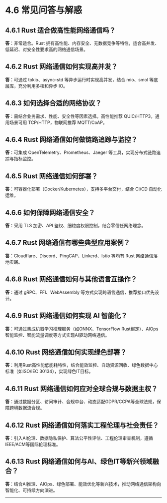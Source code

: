 # 4.6 常见问答与解惑

## 4.6.1 Rust 适合做高性能网络通信吗？

**答**：非常适合。Rust 拥有高性能、内存安全、无数据竞争等特性，适合高并发、低延迟、对安全性要求高的网络通信场景。

## 4.6.2 Rust 网络通信如何实现高并发？

**答**：可通过 tokio、async-std 等异步运行时实现高并发，结合 mio、smol 等底层库，充分利用多核和异步 IO。

## 4.6.3 如何选择合适的网络协议？

**答**：需结合业务需求、性能、安全性等因素选择。高性能推荐 QUIC/HTTP3，通用场景可用 TCP/HTTP，物联网推荐 MQTT/CoAP。

## 4.6.4 Rust 网络通信如何做链路追踪与监控？

**答**：可集成 OpenTelemetry、Prometheus、Jaeger 等工具，实现分布式链路追踪与指标监控。

## 4.6.5 Rust 网络通信如何部署？

**答**：可容器化部署（Docker/Kubernetes），支持多平台交付，结合 CI/CD 自动化运维。

## 4.6.6 如何保障网络通信安全？

**答**：采用 TLS 加密、API 鉴权、细粒度权限控制，结合零信任网络理念。

## 4.6.7 Rust 网络通信有哪些典型应用案例？

**答**：Cloudflare、Discord、PingCAP、Linkerd、Istio 等均有 Rust 网络通信落地实践。

## 4.6.8 Rust 网络通信如何与其他语言互操作？

**答**：通过 gRPC、FFI、WebAssembly 等方式实现跨语言通信，推荐接口优先设计。

## 4.6.9 Rust 网络通信如何实现 AI 智能化？

**答**：可通过集成机器学习推理服务（如ONNX、TensorFlow Rust绑定）、AIOps智能监控、智能流量调度等方式实现AI驱动网络通信。

## 4.6.10 Rust 网络通信如何实现绿色部署？

**答**：利用Rust高性能低能耗特性，结合能效监控、自动资源回收、绿色数据中心标准（如ISO/IEC 30134），实现绿色IT目标。

## 4.6.11 Rust 网络通信如何应对全球合规与数据主权？

**答**：通过数据分区、访问审计、合规中台、动态适配GDPR/CCPA等全球法规，保障跨境数据流合规。

## 4.6.12 Rust 网络通信如何落实工程伦理与社会责任？

**答**：引入AI伦理、数据隐私保护、算法公平性评估、工程伦理审查机制，遵循IEEE/ACM等国际伦理标准。

## 4.6.13 Rust 网络通信如何与AI、绿色IT等新兴领域融合？

**答**：结合AI推理、AIOps、绿色部署、能效优化等新兴技术，推动网络通信架构向智能化、可持续方向演进。

---
